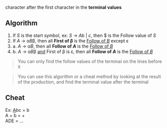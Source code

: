 character after the first character in the **terminal values**
## Algorithm
1. If *S* is the start symbol, 
   ex: *S* -> *Ab* | *c*, then $ is the Follow value of *S*
2. If *A* -> α*B*β, then all **First of β** is the <u>Follow of *B*</u> except ε
3. a. *A* -> α*B*, then all **Follow of *A*** is the <u>Follow of *B*</u>
3. b. *A* -> α*B*β <u>and</u> First of β is ε, then all **Follow of *A*** is the <u>Follow of *B*</u>

> You can only find the follow values of the terminal on the lines before it

> You can use this algorithm or a cheat method by looking at the result of the production, and find the terminal value after the terminal 
## Cheat
Ex: 
<u>A</u>bc = b   
A + b = +  
ADE = ...  
